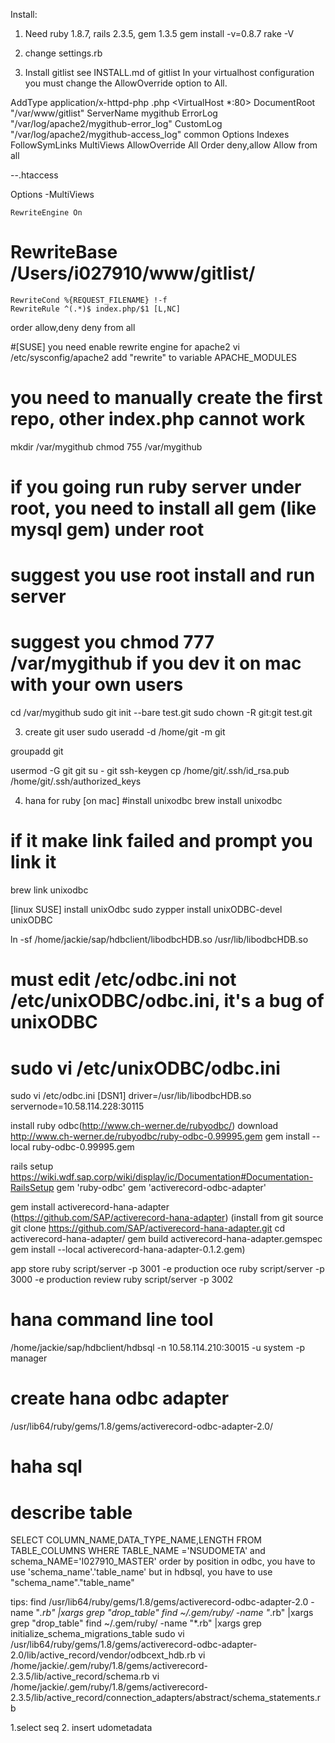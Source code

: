 Install:
1. Need ruby 1.8.7, rails 2.3.5, gem 1.3.5
gem install -v=0.8.7 rake -V

2. change settings.rb


3. Install gitlist
see INSTALL.md of gitlist
In your virtualhost configuration you must change the AllowOverride option to All.

AddType application/x-httpd-php .php
<VirtualHost *:80>
    DocumentRoot "/var/www/gitlist"
    ServerName mygithub
    ErrorLog "/var/log/apache2/mygithub-error_log"
    CustomLog "/var/log/apache2/mygithub-access_log" common
    <Directory />
                Options Indexes FollowSymLinks MultiViews
                AllowOverride All
                Order deny,allow
                Allow from all
    </Directory>
</VirtualHost>

--.htaccess

<IfModule mod_rewrite.c>
    Options -MultiViews

    RewriteEngine On
#    RewriteBase /Users/i027910/www/gitlist/

    RewriteCond %{REQUEST_FILENAME} !-f
    RewriteRule ^(.*)$ index.php/$1 [L,NC]
</IfModule>
<Files config.ini>	
    order allow,deny
    deny from all
</Files>

#[SUSE] you need enable rewrite engine for apache2
vi /etc/sysconfig/apache2
add "rewrite" to variable APACHE_MODULES

# you need to manually create the first repo, other index.php cannot work
mkdir /var/mygithub
chmod 755 /var/mygithub
# if you going run ruby server under root, you need to install all gem (like mysql gem) under root
# suggest you use root install and run server
# suggest you chmod 777 /var/mygithub if you dev it on mac with your own users
cd /var/mygithub
sudo git init --bare test.git
sudo chown -R git:git test.git


3. create git user
sudo useradd -d /home/git -m git

groupadd git

usermod -G git git
su - git
ssh-keygen 
cp /home/git/.ssh/id_rsa.pub /home/git/.ssh/authorized_keys

4. hana for ruby
[on mac]
#install unixodbc
brew install unixodbc
# if it make link failed and prompt you link it
brew link unixodbc


[linux SUSE]
install unixOdbc
sudo zypper install unixODBC-devel unixODBC

ln -sf /home/jackie/sap/hdbclient/libodbcHDB.so /usr/lib/libodbcHDB.so
# must edit /etc/odbc.ini not /etc/unixODBC/odbc.ini, it's a bug of unixODBC
# sudo vi /etc/unixODBC/odbc.ini 
sudo vi /etc/odbc.ini
[DSN1]
driver=/usr/lib/libodbcHDB.so
servernode=10.58.114.228:30115


install ruby odbc(http://www.ch-werner.de/rubyodbc/)
download http://www.ch-werner.de/rubyodbc/ruby-odbc-0.99995.gem 
gem install --local  ruby-odbc-0.99995.gem 

rails setup https://wiki.wdf.sap.corp/wiki/display/ic/Documentation#Documentation-RailsSetup
gem 'ruby-odbc'
gem 'activerecord-odbc-adapter'

gem install activerecord-hana-adapter (https://github.com/SAP/activerecord-hana-adapter)
(install from git source
git clone https://github.com/SAP/activerecord-hana-adapter.git
cd activerecord-hana-adapter/
gem build activerecord-hana-adapter.gemspec 
gem install --local activerecord-hana-adapter-0.1.2.gem)


app store
ruby script/server -p 3001 -e production
oce
ruby script/server -p 3000 -e production
review
ruby script/server -p 3002

# hana command line tool
/home/jackie/sap/hdbclient/hdbsql -n 10.58.114.210:30015 -u system -p manager

# create hana odbc adapter
/usr/lib64/ruby/gems/1.8/gems/activerecord-odbc-adapter-2.0/

# haha sql
# describe table
SELECT COLUMN_NAME,DATA_TYPE_NAME,LENGTH FROM TABLE_COLUMNS WHERE TABLE_NAME ='NSUDOMETA' and schema_NAME='I027910_MASTER' order by position
in odbc, you have to use 
'schema_name'.'table_name'
but in hdbsql, you have to use
"schema_name"."table_name"

tips:
find /usr/lib64/ruby/gems/1.8/gems/activerecord-odbc-adapter-2.0 -name "*.rb" |xargs grep "drop_table"
find ~/.gem/ruby/ -name "*.rb" |xargs grep "drop_table"
find ~/.gem/ruby/ -name "*.rb" |xargs grep initialize_schema_migrations_table
sudo vi /usr/lib64/ruby/gems/1.8/gems/activerecord-odbc-adapter-2.0/lib/active_record/vendor/odbcext_hdb.rb
vi /home/jackie/.gem/ruby/1.8/gems/activerecord-2.3.5/lib/active_record/schema.rb
vi /home/jackie/.gem/ruby/1.8/gems/activerecord-2.3.5/lib/active_record/connection_adapters/abstract/schema_statements.rb


1.select seq
2. insert udometadata